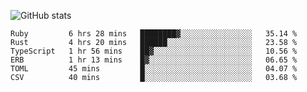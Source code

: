 ![GitHub stats](https://github-readme-stats.vercel.app/api?username=ksk001100&show_icons=true&theme=tokyonight)

<!--START_SECTION:waka-->

```text
Ruby         6 hrs 28 mins   ████████▓░░░░░░░░░░░░░░░░   35.14 %
Rust         4 hrs 20 mins   ██████░░░░░░░░░░░░░░░░░░░   23.58 %
TypeScript   1 hr 56 mins    ██▓░░░░░░░░░░░░░░░░░░░░░░   10.56 %
ERB          1 hr 13 mins    █▓░░░░░░░░░░░░░░░░░░░░░░░   06.65 %
TOML         45 mins         █░░░░░░░░░░░░░░░░░░░░░░░░   04.07 %
CSV          40 mins         █░░░░░░░░░░░░░░░░░░░░░░░░   03.68 %
```

<!--END_SECTION:waka-->
